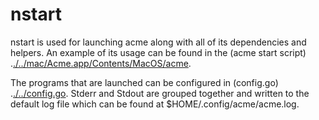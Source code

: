 # nstart

nstart is used for launching acme along with all of its
dependencies and helpers. An example of its usage can
be found in the (acme start script) .[./../mac/Acme.app/Contents/MacOS/acme](./../mac/Acme.app/Contents/MacOS/acme).

The programs that are launched can be configured in
(config.go) .[./../config.go](./../config.go). Stderr and Stdout are
grouped together and written to the default log
file which can be found at $HOME/.config/acme/acme.log.
